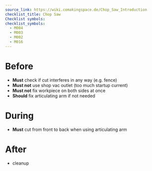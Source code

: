 ```yaml
---
source_link: https://wiki.comakingspace.de/Chop_Saw_Introduction
checklist_title: Chop Saw
Checklist symbols: 
checklist_symbols: 
  - M004
  - M003
  - M002
  - M016
---
```


# Before
* **Must** check if cut interferes in any way (e.g. fence)
* **Must not** use shop vac outlet (too much startup current)
* **Must not** fix workpiece on both sides at once
* **Should** fix articulating arm if not needed

# During
* **Must** cut from front to back when using articulating arm

# After
* cleanup

